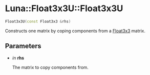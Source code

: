 # Luna::Float3x3U::Float3x3U

```c++
Float3x3U(const Float3x3 &rhs)
```

Constructs one matrix by coping components from a [Float3x3](struct_luna_1_1_float3x3.md) matrix. 



## Parameters
* *in* **rhs**

    The matrix to copy components from. 

